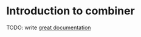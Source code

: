 # Introduction to combiner

TODO: write [great documentation](http://jacobian.org/writing/what-to-write/)
